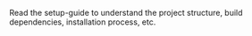 Read the setup-guide to understand the project structure, build dependencies, installation process, etc. 
